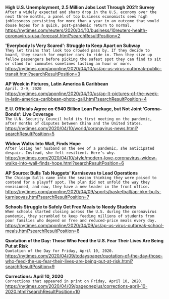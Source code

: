 **High U.S. Unemployment, 2.5 Million Jobs Lost Through 2021: Survey**\
`After a widely expected and sharp drop in the U.S. economy over the next three months, a panel of top business economists sees high joblessness persisting for more than a year in an outcome that would douse hopes for a quick, post-pandemic return to normal.`\
https://nytimes.com/reuters/2020/04/10/business/10reuters-health-coronavirus-usa-forecast.html?searchResultPosition=2

**'Everybody Is Very Scared': Struggle to Keep Apart on Subway**\
`They let trains that look too crowded pass by. If they decide to board, they search for emptier cars to ride in. Then they size up fellow passengers before picking the safest spot they can find to sit or stand for commutes sometimes lasting an hour or more.`\
https://nytimes.com/aponline/2020/04/10/us/ap-us-virus-outbreak-public-transit.html?searchResultPosition=3

**AP Week in Pictures, Latin America & Caribbean**\
`April. 2-9, 2020`\
https://nytimes.com/aponline/2020/04/10/us/ap-lt-pictures-of-the-week-in-latin-america-caribbean-photo-gall.html?searchResultPosition=4

**E.U. Officials Agree on €540 Billion Loan Package, but Not Joint ‘Corona-Bonds’: Live Coverage**\
`The U.N. Security Council held its first meeting on the pandemic, after months of disputes between China and the United States.`\
https://nytimes.com/2020/04/10/world/coronavirus-news.html?searchResultPosition=5

**Widow Walks Into Wall, Finds Hope**\
`After losing her husband on the eve of a pandemic, she anticipated despair. Instead, she felt resilient. Here’s why.`\
https://nytimes.com/2020/04/10/style/modern-love-coronavirus-widow-walks-into-wall-finds-hope.html?searchResultPosition=6

**AP Source: Bulls Tab Nuggets' Karnisovas to Lead Operations**\
`The Chicago Bulls came into the season thinking they were poised to contend for a playoff spot. The plan did not unfold the way they envisioned, and now, they have a new leader in the front office.`\
https://nytimes.com/aponline/2020/04/09/sports/basketball/ap-bkn-bulls-karnisovas.html?searchResultPosition=7

**Schools Struggle to Safely Get Free Meals to Needy Students**\
`When schools started closing across the U.S. during the coronavirus pandemic, they scrambled to keep feeding millions of students from poor families who depend on free and reduced-price meals every day. `\
https://nytimes.com/aponline/2020/04/09/us/ap-us-virus-outbreak-school-meals.html?searchResultPosition=8

**Quotation of the Day: Those Who Feed the U.S. Fear Their Lives Are Being Put at Risk**\
`Quotation of the Day for Friday, April 10, 2020.`\
https://nytimes.com/2020/04/09/todayspaper/quotation-of-the-day-those-who-feed-the-us-fear-their-lives-are-being-put-at-risk.html?searchResultPosition=9

**Corrections: April 10, 2020**\
`Corrections that appeared in print on Friday, April 10, 2020.`\
https://nytimes.com/2020/04/09/pageoneplus/corrections-april-10-2020.html?searchResultPosition=10

